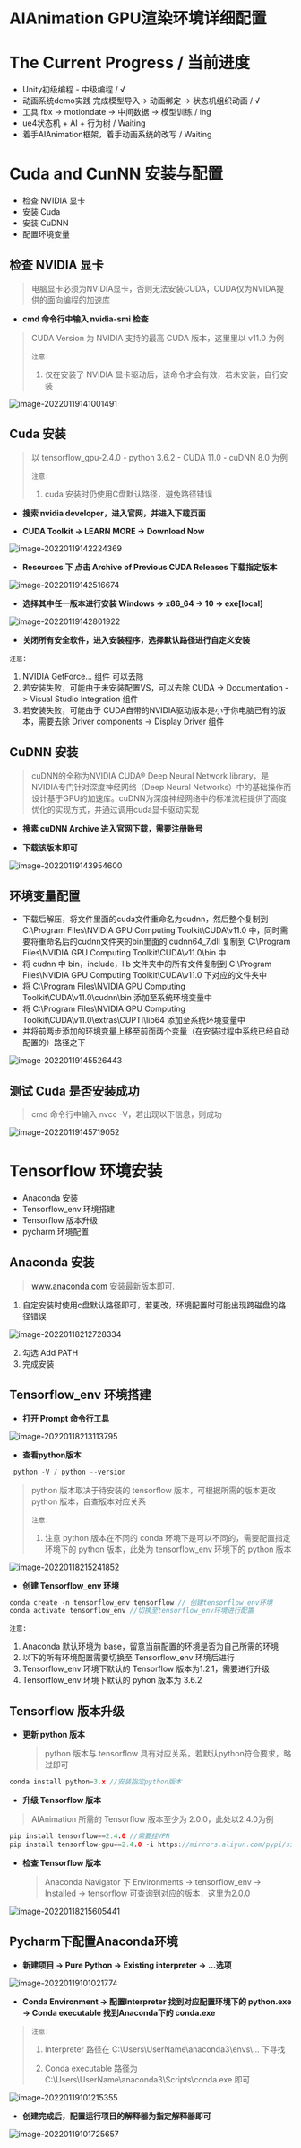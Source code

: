 # AIAnimation GPU渲染环境详细配置

# The Current Progress / 当前进度

- Unity初级编程 - 中级编程 / √
- 动画系统demo实践 完成模型导入-> 动画绑定 -> 状态机组织动画 / √
- 工具 fbx -> motiondate -> 中间数据 -> 模型训练 / ing
- ue4状态机 + AI + 行为树 / Waiting
- 着手AIAnimation框架，着手动画系统的改写 / Waiting

# Cuda and CunNN 安装与配置

- 检查 NVIDIA 显卡
- 安装 Cuda
- 安装 CuDNN
- 配置环境变量

## 检查 NVIDIA 显卡

> 电脑显卡必须为NVIDIA显卡，否则无法安装CUDA，CUDA仅为NVIDA提供的面向编程的加速库

- **cmd 命令行中输入 nvidia-smi 检查**

> CUDA Version 为 NVIDIA 支持的最高 CUDA 版本，这里里以 v11.0 为例
>
> `注意:`
>
> 1. 仅在安装了 NVIDIA 显卡驱动后，该命令才会有效，若未安装，自行安装



![image-20220119141001491](Images/image-20220119141001491.png)

## Cuda 安装

> 以 tensorflow_gpu-2.4.0 - python 3.6.2 - CUDA 11.0 - cuDNN 8.0 为例
>
> `注意:`
>
> 1. cuda 安装时仍使用C盘默认路径，避免路径错误

- **搜索 nvidia developer，进入官网，并进入下载页面**

- **CUDA Toolkit -> LEARN MORE -> Download Now**

![image-20220119142224369](Images/image-20220119142224369.png)

- **Resources 下 点击 Archive of Previous CUDA Releases 下载指定版本**

![image-20220119142516674](Images/image-20220119142516674.png)

- **选择其中任一版本进行安装 Windows -> x86_64 -> 10 -> exe[local]**

![image-20220119142801922](Images/image-20220119142801922.png)

- **关闭所有安全软件，进入安装程序，选择默认路径进行自定义安装**

`注意:`

1. NVIDIA GetForce... 组件 可以去除
2. 若安装失败，可能由于未安装配置VS，可以去除 CUDA -> Documentation -> Visual Studio Integration 组件
3. 若安装失败，可能由于 CUDA自带的NVIDIA驱动版本是小于你电脑已有的版本，需要去除 Driver components -> Display Driver 组件

## CuDNN 安装

> cuDNN的全称为NVIDIA CUDA® Deep Neural Network library，是NVIDIA专门针对深度神经网络（Deep Neural Networks）中的基础操作而设计基于GPU的加速库。cuDNN为深度神经网络中的标准流程提供了高度优化的实现方式，并通过调用cuda显卡驱动实现

- **搜素 cuDNN Archive 进入官网下载，需要注册账号**

- **下载该版本即可**

![image-20220119143954600](Images/image-20220119143954600.png)

## 环境变量配置

- 下载后解压，将文件里面的cuda文件重命名为cudnn，然后整个复制到 C:\Program Files\NVIDIA GPU Computing Toolkit\CUDA\v11.0 中，同时需要将重命名后的cudnn文件夹的bin里面的 cudnn64_7.dll 复制到 C:\Program Files\NVIDIA GPU Computing Toolkit\CUDA\v11.0\bin 中
- 将 cudnn 中 bin，include，lib 文件夹中的所有文件复制到 C:\Program Files\NVIDIA GPU Computing Toolkit\CUDA\v11.0 下对应的文件夹中
- 将 C:\Program Files\NVIDIA GPU Computing Toolkit\CUDA\v11.0\cudnn\bin 添加至系统环境变量中
- 将 C:\Program Files\NVIDIA GPU Computing Toolkit\CUDA\v11.0\extras\CUPTI\lib64 添加至系统环境变量中
- 并将前两步添加的环境变量上移至前面两个变量（在安装过程中系统已经自动配置的）路径之下

![image-20220119145526443](Images/image-20220119145526443.png)

## 测试 Cuda 是否安装成功

> cmd 命令行中输入 nvcc -V，若出现以下信息，则成功

![image-20220119145719052](Images/image-20220119145719052.png)

# Tensorflow 环境安装

- Anaconda 安装
- Tensorflow_env 环境搭建
- Tensorflow 版本升级
- pycharm 环境配置

## Anaconda 安装

>  www.anaconda.com 安装最新版本即可.

1. 自定安装时使用c盘默认路径即可，若更改，环境配置时可能出现跨磁盘的路径错误

   

![image-20220118212728334](Images/image-20220118212728334.png)

2. 勾选 Add PATH
3. 完成安装

## Tensorflow_env 环境搭建

- **打开 Prompt 命令行工具**

![image-20220118213113795](Images/image-20220118213113795.png)

- **查看python版本**

``` c++ 
 python -V / python --version
```

> python 版本取决于待安装的 tensorflow 版本，可根据所需的版本更改 python 版本，自查版本对应关系
>
> `注意:`
>
> 1. 注意 python 版本在不同的 conda 环境下是可以不同的，需要配置指定环境下的 python 版本，此处为 tensorflow_env 环境下的 python 版本

![image-20220118215241852](Images/image-20220118215241852.png)

- **创建 Tensorflow_env 环境**

 ```c++
 conda create -n tensorflow_env tensorflow // 创建tensorflow_env环境
 conda activate tensorflow_env //切换至tensorflow_env环境进行配置
 ```

`注意:`

1. Anaconda 默认环境为 base，留意当前配置的环境是否为自己所需的环境
2. 以下的所有环境配置需要切换至 Tensorflow_env 环境后进行
3. Tensorflow_env 环境下默认的 Tensorflow 版本为1.2.1，需要进行升级
4. Tensorflow_env 环境下默认的 pyhon 版本为 3.6.2

## Tensorflow 版本升级

- **更新 python 版本**

  > python 版本与 tensorflow 具有对应关系，若默认python符合要求，略过即可

```c++ 
conda install python=3.x //安装指定python版本
```

- **升级 Tensorflow 版本**

> AIAnimation 所需的 Tensorflow 版本至少为 2.0.0，此处以2.4.0为例

```c++ 
pip install tensorflow==2.4.0 //需要挂VPN
pip install tensorflow-gpu==2.4.0 -i https://mirrors.aliyun.com/pypi/simple/ // 或者使用阿里镜像
```

- **检查 Tensorflow 版本**

  > Anaconda Navigator 下 Environments -> tensorflow_env -> Installed -> tensorflow 可查询到对应的版本，这里为2.0.0

![image-20220118215605441](Images/image-20220118215605441.png)

## Pycharm下配置Anaconda环境

- **新建项目 -> Pure Python -> Existing interpreter -> ...选项**

![image-20220119101021774](Images/image-20220119101021774.png)

- **Conda Environment -> 配置Interpreter 找到对应配置环境下的 python.exe -> Conda executable 找到Anaconda下的 conda.exe**

> `注意:`
>
> 1. Interpreter 路径在 C:\Users\UserName\anaconda3\envs\\... 下寻找
>
> 2. Conda executable 路径为 C:\Users\UserName\anaconda3\Scripts\conda.exe 即可

![image-20220119101215355](Images/image-20220119101215355.png)



- **创建完成后，配置运行项目的解释器为指定解释器即可**

![image-20220119101725657](Images/image-20220119101725657.png)
